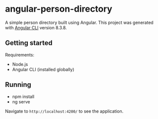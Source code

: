 # angular-person-directory
A simple person directory built using Angular. This project was generated with [Angular CLI](https://github.com/angular/angular-cli) version 8.3.8.

## Getting started
Requirements:
* Node.js
* Angular CLI (installed globally)

## Running
* npm install
* ng serve

Navigate to `http://localhost:4200/` to see the application.